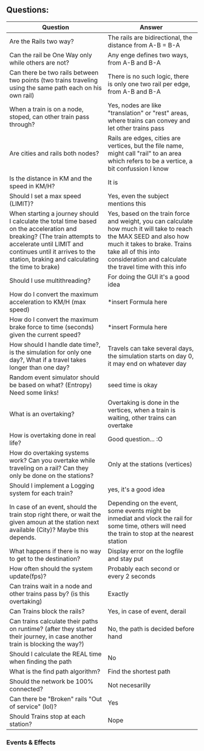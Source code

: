 ## Questions:

| Question | Answer |
| -------- | ------ |
| Are the Rails two way? | The rails are bidirectional, the distance from A-B = B-A |
| Can the rail be One Way only while others are not? | Any enge defines two ways, from A-B and B-A |
| Can there be two rails between two points (two trains traveling using the same path each on his own rail) | There is no such logic, there is only one two rail per edge, from A-B and B-A |
| When a train is on a node, stoped, can other train pass through? | Yes, nodes are like "translation" or "rest" areas, where trains can convey and let other trains pass |
| Are cities and rails both nodes? | Rails are edges, cities are vertices, but the file name, might call "rail" to an area which refers to be a vertice, a bit confussion I know |
| Is the distance in KM and the speed in KM/H? | It is |
| Should I set a max speed (LIMIT)? | Yes, even the subject mentions this |
| When starting a journey should I calculate the total time based on the acceleration and breaking? (The train attempts to accelerate until LIMIT and continues until it arrives to the station, braking and calculating the time to brake) | Yes, based on the train force and weight, you can calculate how much it will take to reach the MAX SEED and also how much it takes to brake. Trains take all of this into consideration and calculate the travel time with this info |
| Should I use multithreading? | For doing the GUI it's a good idea |
| How do I convert the maximum acceleration to KM/H (max speed) | *insert Formula here | 
| How do I convert the maximum brake force to time (seconds) given the current speed? | *insert Formula here |
| How should I handle date time?, is the simulation for only one day?, What if a travel takes longer than one day? | Travels can take several days, the simulation starts on day 0, it may end on whatever day |
| Random event simulator should be based on what? (Entropy) Need some links! | seed time is okay |
| What is an overtaking? | Overtaking is done in the vertices, when a train is waiting, other trains can overtake |
| How is overtaking done in real life? | Good question... :O | I've never seen a train over take another |
| How do overtaking systems work? Can you overtake while traveling on a rail? Can they only be done on the stations? | Only at the stations (vertices) |
| Should I implement a Logging system for each train? | yes, it's a good idea |
| In case of an event, should the train stop right there, or wait the given amoun at the station next available (City)? Maybe this depends. | Depending on the event, some events might be inmediat and vlock the rail for some time, others will need the train to stop at the nearest station | 
| What happens if there is no way to get to the destination? | Display error on the logfile and stay put |
| How often should the system update(fps)? | Probably each second or every 2 seconds |
| Can trains wait in a node and other trains pass by? (is this overtaking) | Exactly |
| Can Trains block the rails? | Yes, in case of event, derail |
| Can trains calculate their paths on runtime? (after they started their journey, in case another train is blocking the way?) | No, the path is decided before hand |
| Should I calculate the REAL time when finding the path | No |
| What is the find path algorithm? | Find the shortest path |
| Should the network be 100% connected? | Not necesarilly |
| Can there be "Broken" rails "Out of service" (lol)? | Yes |
| Should Trains stop at each station? | Nope |

### Events & Effects
